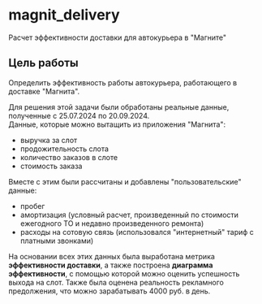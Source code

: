 # magnit_delivery
Расчет эффективности доставки для автокурьера в "Магните"

## Цель работы
Определить эффективность работы автокурьера, работающего в доставке "Магнита".

Для решения этой задачи были обработаны реальные данные, полученные с 25.07.2024 по 20.09.2024.   
Данные, которые можно вытащить из приложения "Магнита":

- выручка за слот
- продожительность слота
- количество заказов в слоте
- стоимость заказа
  
Вместе с этим были рассчитаны и добавлены "пользовательские" данные:   

- пробег
- амортизация (условный расчет, произведенный по стоимости ежегодного ТО и недавно произведенного ремонта)
- расходы на сотовую связь (использовался "интернетный" тариф с платными звонками)   

На основании всех этих данных была выработана метрика **эффективности доставки**, а также построена **диаграмма эффективности**, с помощью которой можно оценить успешность выхода на слот.
Также была оценена реальность рекламного предолжения, что можно зарабатывать 4000 руб. в день.
